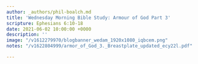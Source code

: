 ```yaml
---
author: _authors/phil-boalch.md
title: 'Wednesday Morning Bible Study: Armour of God Part 3'
scripture: Ephesians 6:10-18
date: 2021-06-02 10:00:00 +0000
description: ''
image: "/v1612279970/blogbanner_wedam_1920x1080_iqbcem.png"
notes: "/v1622804999/armor_of_God_3._Breastplate_updated_ecy22l.pdf"

---
```

